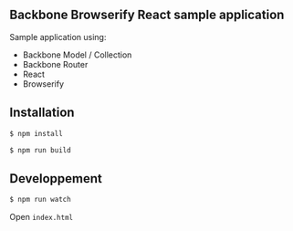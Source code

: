 ## Backbone Browserify React sample application ##

Sample application using:
- Backbone Model / Collection
- Backbone Router
- React
- Browserify

## Installation

```sh
$ npm install
```

```sh
$ npm run build
```
## Developpement

```sh
$ npm run watch
```


Open `index.html`